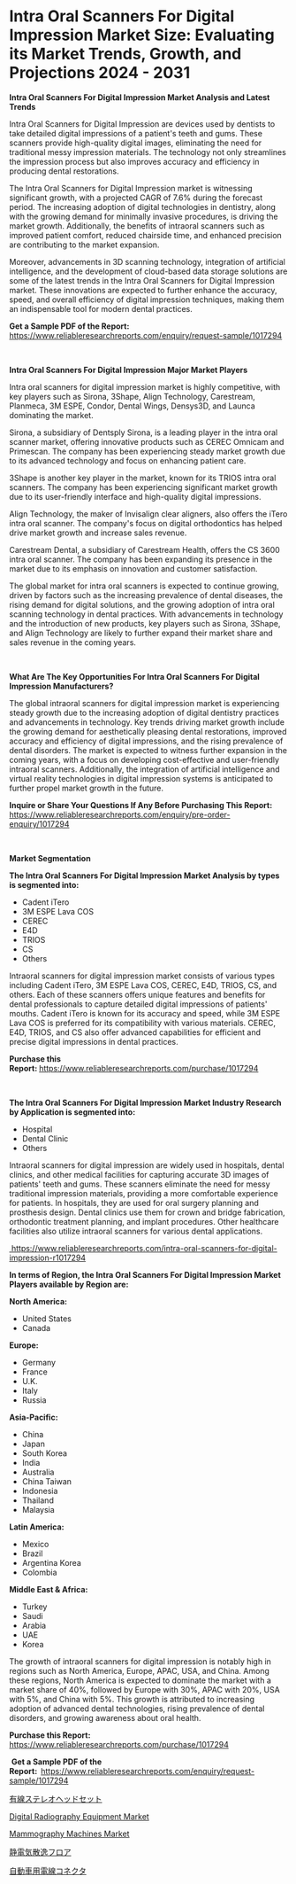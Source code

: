 <p><h1>Intra Oral Scanners For Digital Impression Market Size: Evaluating its Market Trends, Growth, and Projections 2024 - 2031</h1></p><p><strong>Intra Oral Scanners For Digital Impression Market Analysis and Latest Trends</strong></p>
<p><p>Intra Oral Scanners for Digital Impression are devices used by dentists to take detailed digital impressions of a patient's teeth and gums. These scanners provide high-quality digital images, eliminating the need for traditional messy impression materials. The technology not only streamlines the impression process but also improves accuracy and efficiency in producing dental restorations.</p><p>The Intra Oral Scanners for Digital Impression market is witnessing significant growth, with a projected CAGR of 7.6% during the forecast period. The increasing adoption of digital technologies in dentistry, along with the growing demand for minimally invasive procedures, is driving the market growth. Additionally, the benefits of intraoral scanners such as improved patient comfort, reduced chairside time, and enhanced precision are contributing to the market expansion.</p><p>Moreover, advancements in 3D scanning technology, integration of artificial intelligence, and the development of cloud-based data storage solutions are some of the latest trends in the Intra Oral Scanners for Digital Impression market. These innovations are expected to further enhance the accuracy, speed, and overall efficiency of digital impression techniques, making them an indispensable tool for modern dental practices.</p></p>
<p><strong>Get a Sample PDF of the Report:&nbsp;</strong> <a href="https://www.reliableresearchreports.com/enquiry/request-sample/1017294">https://www.reliableresearchreports.com/enquiry/request-sample/1017294</a></p>
<p>&nbsp;</p>
<p><strong>Intra Oral Scanners For Digital Impression Major Market Players</strong></p>
<p><p>Intra oral scanners for digital impression market is highly competitive, with key players such as Sirona, 3Shape, Align Technology, Carestream, Planmeca, 3M ESPE, Condor, Dental Wings, Densys3D, and Launca dominating the market. </p><p>Sirona, a subsidiary of Dentsply Sirona, is a leading player in the intra oral scanner market, offering innovative products such as CEREC Omnicam and Primescan. The company has been experiencing steady market growth due to its advanced technology and focus on enhancing patient care.</p><p>3Shape is another key player in the market, known for its TRIOS intra oral scanners. The company has been experiencing significant market growth due to its user-friendly interface and high-quality digital impressions.</p><p>Align Technology, the maker of Invisalign clear aligners, also offers the iTero intra oral scanner. The company's focus on digital orthodontics has helped drive market growth and increase sales revenue.</p><p>Carestream Dental, a subsidiary of Carestream Health, offers the CS 3600 intra oral scanner. The company has been expanding its presence in the market due to its emphasis on innovation and customer satisfaction.</p><p>The global market for intra oral scanners is expected to continue growing, driven by factors such as the increasing prevalence of dental diseases, the rising demand for digital solutions, and the growing adoption of intra oral scanning technology in dental practices. With advancements in technology and the introduction of new products, key players such as Sirona, 3Shape, and Align Technology are likely to further expand their market share and sales revenue in the coming years.</p></p>
<p>&nbsp;</p>
<p><strong>What Are The Key Opportunities For Intra Oral Scanners For Digital Impression Manufacturers?</strong></p>
<p><p>The global intraoral scanners for digital impression market is experiencing steady growth due to the increasing adoption of digital dentistry practices and advancements in technology. Key trends driving market growth include the growing demand for aesthetically pleasing dental restorations, improved accuracy and efficiency of digital impressions, and the rising prevalence of dental disorders. The market is expected to witness further expansion in the coming years, with a focus on developing cost-effective and user-friendly intraoral scanners. Additionally, the integration of artificial intelligence and virtual reality technologies in digital impression systems is anticipated to further propel market growth in the future.</p></p>
<p><strong>Inquire or Share Your Questions If Any Before Purchasing This Report:</strong> <a href="https://www.reliableresearchreports.com/enquiry/pre-order-enquiry/1017294">https://www.reliableresearchreports.com/enquiry/pre-order-enquiry/1017294</a></p>
<p>&nbsp;</p>
<p><strong>Market Segmentation</strong></p>
<p><strong>The Intra Oral Scanners For Digital Impression Market Analysis by types is segmented into:</strong></p>
<p><ul><li>Cadent iTero</li><li>3M ESPE Lava COS</li><li>CEREC</li><li>E4D</li><li>TRIOS</li><li>CS</li><li>Others</li></ul></p>
<p><p>Intraoral scanners for digital impression market consists of various types including Cadent iTero, 3M ESPE Lava COS, CEREC, E4D, TRIOS, CS, and others. Each of these scanners offers unique features and benefits for dental professionals to capture detailed digital impressions of patients' mouths. Cadent iTero is known for its accuracy and speed, while 3M ESPE Lava COS is preferred for its compatibility with various materials. CEREC, E4D, TRIOS, and CS also offer advanced capabilities for efficient and precise digital impressions in dental practices.</p></p>
<p><strong>Purchase this Report:&nbsp;</strong><a href="https://www.reliableresearchreports.com/purchase/1017294">https://www.reliableresearchreports.com/purchase/1017294</a></p>
<p>&nbsp;</p>
<p><strong>The Intra Oral Scanners For Digital Impression Market Industry Research by Application is segmented into:</strong></p>
<p><ul><li>Hospital</li><li>Dental Clinic</li><li>Others</li></ul></p>
<p><p>Intraoral scanners for digital impression are widely used in hospitals, dental clinics, and other medical facilities for capturing accurate 3D images of patients' teeth and gums. These scanners eliminate the need for messy traditional impression materials, providing a more comfortable experience for patients. In hospitals, they are used for oral surgery planning and prosthesis design. Dental clinics use them for crown and bridge fabrication, orthodontic treatment planning, and implant procedures. Other healthcare facilities also utilize intraoral scanners for various dental applications.</p></p>
<p><a href="https://www.reliableresearchreports.com/intra-oral-scanners-for-digital-impression-r1017294">&nbsp;https://www.reliableresearchreports.com/intra-oral-scanners-for-digital-impression-r1017294</a></p>
<p><strong>In terms of Region, the Intra Oral Scanners For Digital Impression Market Players available by Region are:</strong></p>
<p>
    <p> <strong> North America: </strong>
        <ul>
            <li>United States</li>
            <li>Canada</li>
        </ul>
        </p> 
    <p> <strong> Europe: </strong>
        <ul>
            <li>Germany</li>
            <li>France</li>
            <li>U.K.</li>
            <li>Italy</li>
            <li>Russia</li>
        </ul>
        </p> 
    <p> <strong> Asia-Pacific: </strong>
        <ul>
            <li>China</li>
            <li>Japan</li>
            <li>South Korea</li>
            <li>India</li>
            <li>Australia</li>
            <li>China Taiwan</li>
            <li>Indonesia</li>
            <li>Thailand</li>
            <li>Malaysia</li>
        </ul>
        </p> 
    <p> <strong> Latin America: </strong>
        <ul>
            <li>Mexico</li>
            <li>Brazil</li>
            <li>Argentina Korea</li>
            <li>Colombia</li>
        </ul>
        </p> 
    <p> <strong> Middle East & Africa: </strong>
        <ul>
            <li>Turkey</li>
            <li>Saudi</li>
            <li>Arabia</li>
            <li>UAE</li>
            <li>Korea</li>
        </ul>
    </p>
    </p>
<p><p>The growth of intraoral scanners for digital impression is notably high in regions such as North America, Europe, APAC, USA, and China. Among these regions, North America is expected to dominate the market with a market share of 40%, followed by Europe with 30%, APAC with 20%, USA with 5%, and China with 5%. This growth is attributed to increasing adoption of advanced dental technologies, rising prevalence of dental disorders, and growing awareness about oral health.</p></p>
<p><strong>Purchase this Report: </strong><a href="https://www.reliableresearchreports.com/purchase/1017294">https://www.reliableresearchreports.com/purchase/1017294</a></p>
<p>&nbsp;<strong>Get a Sample PDF of the Report:&nbsp;&nbsp;</strong><a href="https://www.reliableresearchreports.com/enquiry/request-sample/1017294">https://www.reliableresearchreports.com/enquiry/request-sample/1017294</a></p>
<p><strong></strong></p>
<p><p><a href="https://medium.com/@teridactyl90/%E3%83%AF%E3%82%A4%E3%83%A4%E3%83%BC%E3%83%89%E3%82%B9%E3%83%86%E3%83%AC%E3%82%AA%E3%83%98%E3%83%83%E3%83%89%E3%82%BB%E3%83%83%E3%83%88%E3%81%AE%E5%B8%82%E5%A0%B4%E8%AA%BF%E6%9F%BB%E3%83%AC%E3%83%9D%E3%83%BC%E3%83%88-%E3%81%9D%E3%81%AE%E6%AD%B4%E5%8F%B2%E3%81%A8%E4%BA%88%E6%B8%AC-2024%E5%B9%B4%E3%81%8B%E3%82%892031%E5%B9%B4%E3%81%BE%E3%81%A7-53abda9b1bb3">有線ステレオヘッドセット</a></p><p><a href="https://github.com/nancykennedykellievqfqt2/Market-Research-Report-List-2/blob/main/digital-radiography-equipment-market.md">Digital Radiography Equipment Market</a></p><p><a href="https://github.com/seekum/Market-Research-Report-List-2/blob/main/mammography-machines-market.md">Mammography Machines Market</a></p><p><a href="https://github.com/zjkmgcs938405/Market-Research-Report-List-2/blob/main/965231448767.md">静電気散逸フロア</a></p><p><a href="https://github.com/mohamedbakry57/Market-Research-Report-List-3/blob/main/335729848766.md">自動車用電線コネクタ</a></p></p>